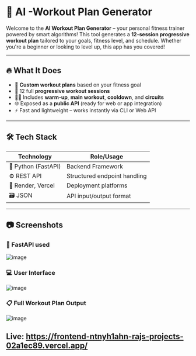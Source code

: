 # 💪 AI -Workout Plan Generator

Welcome to the **AI Workout Plan Generator** – your personal fitness trainer powered by smart algorithms! This tool generates a **12-session progressive workout plan** tailored to your goals, fitness level, and schedule. Whether you're a beginner or looking to level up, this app has you covered!

---

## 🔥 What It Does

- 🎯 **Custom workout plans** based on your fitness goal
- 📆 12 full **progressive workout sessions**
- 🧘‍♂️ Includes **warm-up**, **main workout**, **cooldown**, and **circuits**
- 🌐 Exposed as a **public API** (ready for web or app integration)
- ⚡ Fast and lightweight – works instantly via CLI or Web API

---

## 🛠 Tech Stack

| Technology        | Role/Usage                                  |
|-------------------|----------------------------------------------|
| 🐍 Python (FastAPI) | Backend Framework      |
| ⚙️ REST API        | Structured endpoint handling                 |
| 🚀 Render, Vercel | Deployment platforms              |
| 🗃 JSON            | API input/output format                      |

---
## 📷 Screenshots

### 🔧 FastAPI used
![image](https://github.com/user-attachments/assets/5605d9c2-755b-4121-a97e-9fa9e6db5c99)

### 💻 User Interface
![image](https://github.com/user-attachments/assets/f4effd9c-8598-4974-8b07-fe7d9a789a91)

### 📋 Full Workout Plan Output
![image](https://github.com/user-attachments/assets/bd3266cc-80d6-4d7b-bffd-7c236e0fce01)

## Live: https://frontend-ntnyh1ahn-rajs-projects-02a1ec89.vercel.app/

